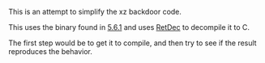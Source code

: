 This is an attempt to simplify the xz backdoor code.

This uses the binary found in [5.6.1][1] and uses [RetDec][2] to decompile it
to C.

The first step would be to get it to compile, and then try to see if the result
reproduces the behavior.

[1]: https://www.openwall.com/lists/oss-security/2024/03/30/4
[2]: https://retdec.com/
